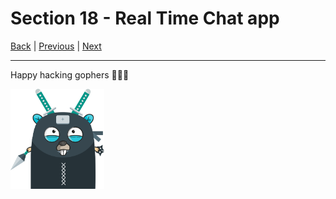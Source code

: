 # Section 18 - Real Time Chat app

[Back](https://github.com/steevehook/udemy-go101) |
[Previous](https://github.com/steevehook/udemy-go101/blob/master/section_17-concurrency) |
[Next](https://github.com/steevehook/udemy-go101/blob/master/section_19-platform-specific-software)

---

Happy hacking gophers 🚀🚀🚀

<img src="https://github.com/steevehook/udemy-go101/raw/master/udemy-go101.svg?sanitize=true" width="150px"/>
